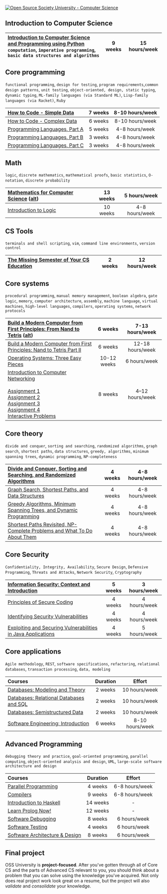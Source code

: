 

[![Open Source Society University - Computer Science](https://img.shields.io/badge/OSSU-computer--science-blue.svg)](https://github.com/ossu/computer-science)

## Introduction to Computer Science

| [Introduction to Computer Science and Programming using Python](https://www.edx.org/course/introduction-computer-science-mitx-6-00-1x-10)<br />`computation`, `imperative programming`, `basic data structures and algorithms` | 9 weeks | 15 hours/week |
| :----------------------------------------------------------- | :-----: | :-----------: |



## Core programming


`functional programming`, `design for testing`, `program requirements`,`common design patterns`, `unit testing`, `object-oriented, design, static typing`, `dynamic typing`, `ML-family languages (via Standard ML)`, `Lisp-family languages (via Racket)`, `Ruby`

| [How to Code - Simple Data](https://www.edx.org/course/how-code-simple-data-ubcx-htc1x) | 7 weeks | 8-10 hours/week |
| :----------------------------------------------------------- | :-----: | :-------------: |
| [How to Code - Complex Data](https://www.edx.org/course/how-code-complex-data-ubcx-htc2x) | 6 weeks | 8-10 hours/week |
| [Programming Languages, Part A](https://www.coursera.org/learn/programming-languages) | 5 weeks | 4-8 hours/week  |
| [Programming Languages, Part B](https://www.coursera.org/learn/programming-languages-part-b) | 3 weeks | 4-8 hours/week  |
| [Programming Languages, Part C](https://www.coursera.org/learn/programming-languages-part-c) | 3 weeks | 4-8 hours/week  |



## Math 

`logic`, `discrete mathematics`, `mathematical proofs`, `basic statistics`, `O-notation`, `discrete probability`

| [Mathematics for Computer Science](https://openlearninglibrary.mit.edu/courses/course-v1:OCW+6.042J+2T2019/about) ([alt](https://ocw.mit.edu/courses/electrical-engineering-and-computer-science/6-042j-mathematics-for-computer-science-spring-2015/index.htm))<br /> | 13 weeks |  5 hours/week  |
| :----------------------------------------------------------- | :------: | :------------: |
| [Introduction to Logic](https://www.coursera.org/learn/logic-introduction) | 10 weeks | 4-8 hours/week |



## CS Tools



`terminals and shell scripting`, `vim`, `command line environments`, `version control`

| [The Missing Semester of Your CS Education](https://missing.csail.mit.edu/) | 2 weeks | 12 hours/week |
| :----------------------------------------------------------- | :-----: | :-----------: |



## Core systems

`procedural programming`, `manual memory management`, `boolean algebra`, `gate logic`, `memory`, `computer architecture`, `assembly`, `machine language`, `virtual machines`, `high-level languages`, `compilers`, `operating systems`, `network protocols`

| [Build a Modern Computer from First Principles: From Nand to Tetris](https://www.coursera.org/learn/build-a-computer) ([alt](http://www.nand2tetris.org/)) |   6 weeks   | 7-13 hours/week  |
| :----------------------------------------------------------- | :---------: | :--------------: |
| [Build a Modern Computer from First Principles: Nand to Tetris Part II ](https://www.coursera.org/learn/nand2tetris2) |   6 weeks   | 12-18 hours/week |
| [Operating Systems: Three Easy Pieces](http://pages.cs.wisc.edu/~remzi/Classes/537/Spring2018/) | 10-12 weeks |   6 hours/week   |
| [Introduction to Computer Networking](https://www.youtube.com/playlist?list=PLEAYkSg4uSQ2dr0XO_Nwa5OcdEcaaELSG)<br /><br />[Assignment 1](https://github.com/PrincetonUniversity/COS461-Public/tree/master/assignments/assignment1)<br/>[Assignment 2](https://www.scs.stanford.edu/10au-cs144/lab/reliable/reliable.html)<br/>[Assignment 3](https://nptel.ac.in/content/storage2/courses/106105080/pdf/M2L7.pdf)<br/>[Assignment 4](http://www-net.cs.umass.edu/wireshark-labs/Wireshark_TCP_v7.0.pdf)<br/>[Interactive Problems](https://gaia.cs.umass.edu/kurose_ross/interactive/index.php) |   8 weeks   | 4–12 hours/week  |



## Core theory



`divide and conquer`, `sorting and searching`, `randomized algorithms`, `graph search`, `shortest paths`, `data structures`, `greedy, algorithms`, `minimum spanning trees`, `dynamic programming`, `NP-completeness`

| [Divide and Conquer, Sorting and Searching, and Randomized Algorithms](https://www.coursera.org/learn/algorithms-divide-conquer) | 4 weeks | 4-8 hours/week |
| :----------------------------------------------------------- | :-----: | :------------: |
| [Graph Search, Shortest Paths, and Data Structures](https://www.coursera.org/learn/algorithms-graphs-data-structures) | 4 weeks | 4-8 hours/week |
| [Greedy Algorithms, Minimum Spanning Trees, and Dynamic Programming](https://www.coursera.org/learn/algorithms-greedy) | 4 weeks | 4-8 hours/week |
| [Shortest Paths Revisited, NP-Complete Problems and What To Do About Them](https://www.coursera.org/learn/algorithms-npcomplete) | 4 weeks | 4-8 hours/week |



## Core Security



`Confidentiality, Integrity, Availability`, `Secure Design`, `Defensive Programming`, `Threats and Attacks`, `Network Security`, `Cryptography`

| [Information Security: Context and Introduction](https://www.coursera.org/learn/information-security-data) | 5 weeks | 3 hours/week |
| :----------------------------------------------------------- | :-----: | :----------: |
| [Principles of Secure Coding](https://www.coursera.org/learn/secure-coding-principles) | 4 weeks | 4 hours/week |
| [Identifying Security Vulnerabilities](https://www.coursera.org/learn/identifying-security-vulnerabilities) | 4 weeks | 4 hours/week |
| [Exploiting and Securing Vulnerabilities in Java Applications](https://www.coursera.org/learn/exploiting-securing-vulnerabilities-java-applications) | 4 weeks | 5 hours/week |



## Core applications



`Agile methodology`, `REST`, `software specifications`, `refactoring`, `relational databases`, `transaction processing`, `data, modeling`

| Courses                                                      | Duration |     Effort      |
| :----------------------------------------------------------- | :------: | :-------------: |
| [Databases: Modeling and Theory](https://www.edx.org/course/modeling-and-theory) | 2 weeks  |  10 hours/week  |
| [Databases: Relational Databases and SQL](https://www.edx.org/course/databases-5-sql) | 2 weeks  |  10 hours/week  |
| [Databases: Semistructured Data](https://www.edx.org/course/semistructured-data) | 2 weeks  |  10 hours/week  |
| [Software Engineering: Introduction](https://www.edx.org/course/software-engineering-introduction-ubcx-softeng1x) | 6 weeks  | 8-10 hours/week |



## Advanced Programming



`debugging theory and practice`, `goal-oriented programming`, `parallel computing`, `object-oriented analysis and design`, `UML`, `large-scale software architecture and design`

| Courses                                                      | Duration |     Effort     |
| :----------------------------------------------------------- | :------: | :------------: |
| [Parallel Programming](https://www.coursera.org/learn/parprog1) | 4 weeks  | 6-8 hours/week |
| [Compilers](https://www.edx.org/course/compilers)            | 9 weeks  | 6-8 hours/week |
| [Introduction to Haskell](https://www.seas.upenn.edu/~cis194/fall16/) | 14 weeks |       -        |
| [Learn Prolog Now!](http://www.learnprolognow.org/lpnpage.php?pageid=online) | 12 weeks |       -        |
| [Software Debugging](https://www.udacity.com/course/software-debugging--cs259) | 8 weeks  |  6 hours/week  |
| [Software Testing](https://www.udacity.com/course/software-testing--cs258) | 4 weeks  |  6 hours/week  |
| [Software Architecture & Design](https://www.udacity.com/course/software-architecture-design--ud821) | 8 weeks  |  6 hours/week  |



## Final project

OSS University is **project-focused**.
After you've gotten through all of Core CS and the parts of Advanced CS relevant to you, you should think about a problem that you can solve using the knowledge you've acquired.
Not only does real project work look great on a resume, but the project will also *validate* and *consolidate* your knowledge.

